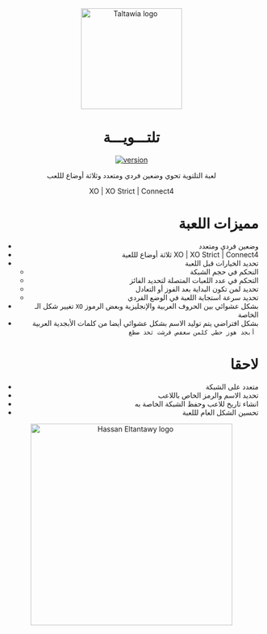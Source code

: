 <div align="center">

<img src="https://raw.githubusercontent.com/HasanEltantawy/taltawia/main/icon.png" alt='Taltawia logo' width="200"/>

# تلتـــويـــة

[![version](https://img.shields.io/badge/version-1.0.0-gray.svg)](https://github.com/HasanEltantawy/taltawia/)

لعبة التلتوية تحوي وضعين فردي ومتعدد وثلاثة أوضاع لللعب

XO | XO Strict | Connect4

<div align="right">

# مميزات اللعبة

- وضعين فردي ومتعدد
- ثلاثة أوضاع لللعبة XO | XO Strict | Connect4
- تحديد الخيارات قبل اللعبة
  - النحكم في حجم الشبكة
  - التحكم في عدد اللعبات المتصلة لتحديد الفائز
  - تحديد لمن تكون البداية بعد الفوز أو التعادل
  - تحديد سرعة استجابة اللعبة في الوضع الفردي
- تغيير شكل الـ `XO` بشكل عشوائي بين الحروف العربية والإنجليزية وبعض الرموز الخاصة
- بشكل افتراضي يتم توليد الاسم بشكل عشوائي أيضا من كلمات الأبجدية العربية `أبجد هوز حطي كلمن سعفص قرشت ثخذ ضظغ `

# لاحقا

- متعدد على الشبكة
- تحديد الاسم والرمز الخاص باللاعب
- انشاء تاريخ للاعب وحفظ الشبكة الخاصة به
- تحسين الشكل العام لللعبة

<div align="center">

<img src="https://raw.githubusercontent.com/HasanEltantawy/taltawia/main/7t.png" alt='Hassan Eltantawy logo' width="400"/>
